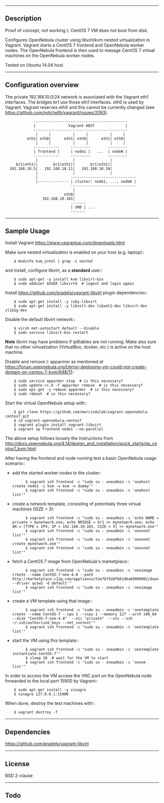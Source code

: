 -----------
Description
-----------

Proof of concept, not working ): CentOS 7 VM does not boot from disk.

Configures OpenNebula cluster using libvirt/kvm nested virtualization in Vagrant.
Vagrant starts a CentOS 7 frontend and OpenNebula worker nodes. The OpenNebula frontend
is then used to manage CentOS 7 virtual machines on the OpenNebula worker nodes.

Tested on Ubuntu 14.04 host.


----------------------
Configuration overview
----------------------

The private 192.168.10.0/24 network is associated with the Vagrant eth1 interfaces.
The bridges br1 use those eth1 interfaces. eth0 is used by Vagrant.
Vagrant reserves eth0 and this cannot be currently changed
(see https://github.com/mitchellh/vagrant/issues/2093).

                 -------------------------------------------
                 |               Vagrant HOST              |
                 -------------------------------------------
                  |     |          |     |          |     |
              eth1| eth0|      eth1| eth0|      eth1| eth0|
                  |     |          |     |          |     |
                 ------------     ---------        ---------
                 | frontend |     | node1 |   ...  | nodeN |
                 ------------     ---------        ---------
                  |                |                |
         br1(eth1)|       br1(eth1)|       br1(eth1)|
      192.168.10.5|   192.168.10.11|   192.168.10.1N|
                  |                |                |
                  |               ------------------------------
                  |-------------- | cluster: node1, ..., nodeN |
                                  ------------------------------
                                   |
                               eth0|
                     192.168.10.101|
                                  -------
                                  | VM0 | ...
                                  -------


------------
Sample Usage
------------

Install Vagrant https://www.vagrantup.com/downloads.html

Make sure nested virtualization is enabled on your host (e.g. laptop)::

        $ modinfo kvm_intel | grep -i nested

and install, configure libvirt, as a **standard** user::

        $ sudo apt-get -y install kvm libvirt-bin
        $ sudo adduser $USER libvirtd  # logout and login again

Install https://github.com/pradels/vagrant-libvirt plugin dependencies::

        $ sudo apt-get install -y ruby-libvirt
        $ sudo apt-get install -y libxslt-dev libxml2-dev libvirt-dev zlib1g-dev

Disable the default libvirt network::

        $ virsh net-autostart default --disable
        $ sudo service libvirt-bin restart

**Note** libvirt may have problems if ip6tables are not running.
Make also sure that no other virtualization (VirtualBox, docker, etc.)
is active on the host machine.

Disable and remove ): apparmor as mentioned at
https://forum.opennebula.org/t/error-deploying-vm-could-not-create-domain-on-centos-7-kvm/948/11::

        $ sudo service apparmor stop  # is this necessary?
        $ sudo update-rc.d -f apparmor remove  # is this necessary?
        $ sudo apt-get -y remove apparmor  # is this necessary?
        $ sudo reboot  # is this necessary?

Start the virtual OpenNebula setup with::

        $ git clone https://github.com/marcindulak/vagrant-opennebula-centos7.git
        $ cd vagrant-opennebula-centos7
        $ vagrant plugin install vagrant-libvirt
        $ vagrant up frontend node1 --no-parallel

The above setup follows loosely the instructions from
http://docs.opennebula.org/4.14/design_and_installation/quick_starts/qs_centos7_kvm.html

After having the frontend and node running test a basic OpenNebula usage scenario::

- add the started worker nodes to the cluster:

            $ vagrant ssh frontend -c "sudo su - oneadmin -c 'onehost create node1 -i kvm -v kvm -n dummy'"
            $ vagrant ssh frontend -c "sudo su - oneadmin -c 'onehost list'"

- create a network template, consisting of potentially three virtual machines (SIZE = 3):

            $ vagrant ssh frontend -c "sudo su - oneadmin -c 'echo NAME = private > mynetwork.one; echo BRIDGE = br1 >> mynetwork.one; echo AR = [TYPE = IP4, IP = 192.168.10.101, SIZE = 3] >> mynetwork.one'"
            $ vagrant ssh frontend -c "sudo su - oneadmin -c 'onevnet list'"
            $ vagrant ssh frontend -c "sudo su - oneadmin -c 'onevnet create mynetwork.one'"
            $ vagrant ssh frontend -c "sudo su - oneadmin -c 'onevnet list'"

- fetch a CentOS 7 image from OpenNebula's marketplace::

            $ vagrant ssh frontend -c "sudo su - oneadmin -c 'oneimage create --name CentOS-7-one-4.8 --path http://marketplace.c12g.com/appliance/53e7bf928fb81d6a69000002/download --driver qcow2 -d default'"
            $ vagrant ssh frontend -c "sudo su - oneadmin -c 'oneimage list'"

- create a VM template using that image::

            $ vagrant ssh frontend -c "sudo su - oneadmin -c 'onetemplate create --name CentOS-7 --cpu 1 --vcpu 1 --memory 127 --arch x86_64 --disk "CentOS-7-one-4.8"  --nic "private"  --vnc --ssh ~/.ssh/authorized_keys --net_context'"
            $ vagrant ssh frontend -c "sudo su - oneadmin -c 'onetemplate list'"

- start the VM using this template::

            $ vagrant ssh frontend -c "sudo su - oneadmin -c 'onetemplate instantiate CentOS-7'"
            $ sleep 30  # wait for the VM to start
            $ vagrant ssh frontend -c "sudo su - oneadmin -c 'onevm list'"

In order to access the VM access the VNC port on the OpenNebula node
forwarded to the local port 15900 by Vagrant::

        $ sudo apt-get install -y vinagre
        $ vinagre 127.0.0.1:15900

When done, destroy the test machines with::

        $ vagrant destroy -f


------------
Dependencies
------------

https://github.com/pradels/vagrant-libvirt


-------
License
-------

BSD 2-clause


----
Todo
----
